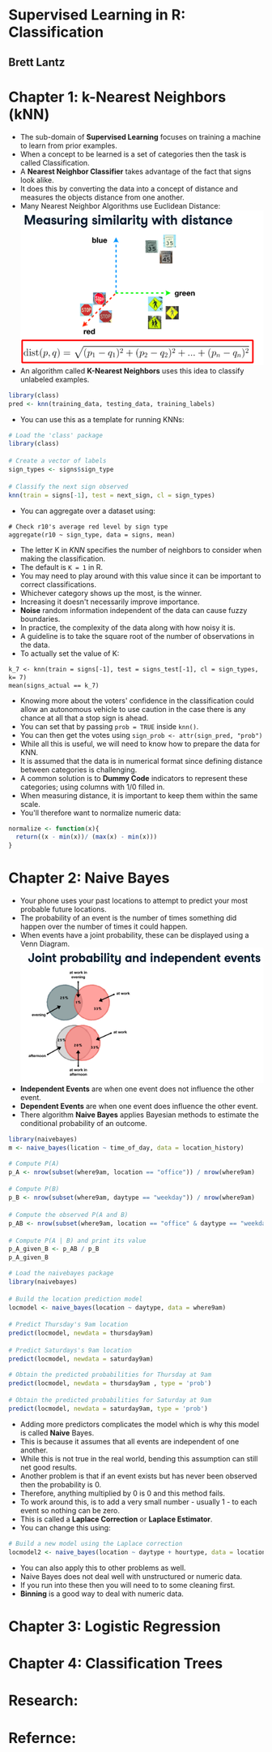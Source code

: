 # Supervised Learning in R: Classification
## Brett Lantz

# Chapter 1: k-Nearest Neighbors (kNN)
- The sub-domain of **Supervised Learning** focuses on training a machine to learn from prior examples.
- When a concept to be learned is a set of categories then the task is called Classification.
- A **Nearest Neighbor Classifier** takes advantage of the fact that signs look alike.
- It does this by converting the data into a concept of distance and measures the objects distance from one another.
- Many Nearest Neighbor Algorithms use Euclidean Distance:
![Euclidean Distance Formula](images/euclidean-distance.png)
- An algorithm called **K-Nearest Neighbors** uses this idea to classify unlabeled examples.
```r
library(class)
pred <- knn(training_data, testing_data, training_labels)
```
- You can use this as a template for running KNNs:
```r
# Load the 'class' package
library(class)

# Create a vector of labels
sign_types <- signs$sign_type

# Classify the next sign observed
knn(train = signs[-1], test = next_sign, cl = sign_types)
```
- You can aggregate over a dataset using:
```
# Check r10's average red level by sign type
aggregate(r10 ~ sign_type, data = signs, mean)
```
- The letter K in *KNN* specifies the number of neighbors to consider when making the classification.
- The default is `K = 1` in R.
- You may need to play around with this value since it can be important to correct classifications.
- Whichever category shows up the most, is the winner.
- Increasing it doesn't necessarily improve importance.
- **Noise** random information independent of the data can cause fuzzy boundaries.
- In practice, the complexity of the data along with how noisy it is.
- A guideline is to take the square root of the number of observations in the data.
- To actually set the value of K:
```
k_7 <- knn(train = signs[-1], test = signs_test[-1], cl = sign_types, k= 7)
mean(signs_actual == k_7)
```
- Knowing more about the voters' confidence in the classification could allow an autonomous vehicle to use caution in the case there is any chance at all that a stop sign is ahead.
- You can set that by passing `prob = TRUE` inside `knn()`.
- You can then get the votes using `sign_prob <- attr(sign_pred, "prob")`
- While all this is useful, we will need to know how to prepare the data for KNN.
- It is assumed that the data is in numerical format since defining distance between categories is challenging.
- A common solution is to **Dummy Code** indicators to represent these categories; using columns with 1/0 filled in.
- When measuring distance, it is important to keep them within the same scale.
- You'll therefore want to normalize numeric data:
```r
normalize <- function(x){
  return((x - min(x))/ (max(x) - min(x)))
}
```

# Chapter 2: Naive Bayes
- Your phone uses your past locations to attempt to predict your most probable future locations.
- The probability of an event is the number of times something did happen over the number of times it could happen.
- When events have a joint probability, these can be displayed using a Venn Diagram.
![Joint Probability Diagram](images/joint-probability-diagram.png)
- **Independent Events** are when one event does not influence the other event.
- **Dependent Events** are when one event does influence the other event.
- There algorithm **Naive Bayes** applies Bayesian methods to estimate the conditional probability of an outcome.
```R
library(naivebayes)
m <- naive_bayes(lication ~ time_of_day, data = location_history)
```
```R
# Compute P(A)
p_A <- nrow(subset(where9am, location == "office")) / nrow(where9am)

# Compute P(B)
p_B <- nrow(subset(where9am, daytype == "weekday")) / nrow(where9am)

# Compute the observed P(A and B)
p_AB <- nrow(subset(where9am, location == "office" & daytype == "weekday")) / nrow(where9am)

# Compute P(A | B) and print its value
p_A_given_B <- p_AB / p_B
p_A_given_B
```
```R
# Load the naivebayes package
library(naivebayes)

# Build the location prediction model
locmodel <- naive_bayes(location ~ daytype, data = where9am)

# Predict Thursday's 9am location
predict(locmodel, newdata = thursday9am)

# Predict Saturdays's 9am location
predict(locmodel, newdata = saturday9am)
```
```R
# Obtain the predicted probabilities for Thursday at 9am
predict(locmodel, newdata = thursday9am , type = 'prob')

# Obtain the predicted probabilities for Saturday at 9am
predict(locmodel, newdata = saturday9am, type = 'prob')
```
- Adding more predictors complicates the model which is why this model is called **Naive** Bayes.
- This is because it assumes that all events are independent of one another.
- While this is not true in the real world, bending this assumption can still net good results.
- Another problem is that if an event exists but has never been observed then the probability is 0.
- Therefore, anything multiplied by 0 is 0 and this method fails.
- To work around this, is to add a very small number - usually 1 - to each event so nothing can be zero.
- This is called a **Laplace Correction** or **Laplace Estimator**.
- You can change this using:
```R
# Build a new model using the Laplace correction
locmodel2 <- naive_bayes(location ~ daytype + hourtype, data = locations, laplace = 1)
```
- You can also apply this to other problems as well.
- Naive Bayes does not deal well with unstructured or numeric data.
- If you run into these then you will need to to some cleaning first.
- **Binning** is a good way to deal with numeric data.


# Chapter 3: Logistic Regression

# Chapter 4: Classification Trees

# Research:

# Refernce:
